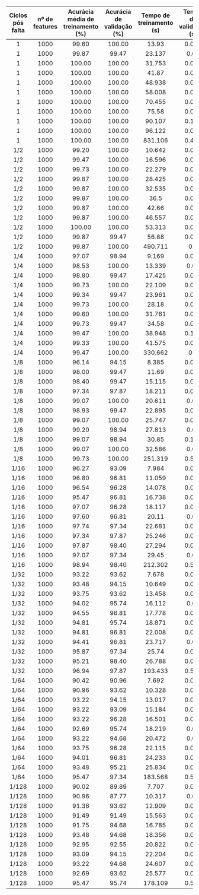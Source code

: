 |Ciclos pós falta| nº de features | Acurácia média de treinamento (%) | Acurácia de validação (%) | Tempo de treinamento (s) | Tempo de validação (s) |
|:---:|:---:|:---:|:---:|:---:|:---:|
|1|1000|99.60|100.00|13.93|0.012|
|1|1000|99.87|99.47|23.137|0.02|
|1|1000|100.00|100.00|31.753|0.029|
|1|1000|100.00|100.00|41.87|0.041|
|1|1000|100.00|100.00|48.938|0.055|
|1|1000|100.00|100.00|58.008|0.067|
|1|1000|100.00|100.00|70.455|0.078|
|1|1000|100.00|100.00|75.58|0.074|
|1|1000|100.00|100.00|90.107|0.106|
|1|1000|100.00|100.00|96.122|0.086|
|1|1000|100.00|100.00|831.106|0.498|
|1/2|1000|99.20|100.00|10.642|0.013|
|1/2|1000|99.47|100.00|16.596|0.019|
|1/2|1000|99.73|100.00|22.279|0.029|
|1/2|1000|99.87|100.00|28.425|0.037|
|1/2|1000|99.87|100.00|32.535|0.056|
|1/2|1000|99.87|100.00|36.5|0.059|
|1/2|1000|99.87|100.00|42.66|0.061|
|1/2|1000|99.87|100.00|46.557|0.075|
|1/2|1000|100.00|100.00|53.313|0.084|
|1/2|1000|99.87|99.47|56.88|0.082|
|1/2|1000|99.87|100.00|490.711|0.5|
|1/4|1000|97.07|98.94|9.169|0.011|
|1/4|1000|98.53|100.00|13.339|0.02|
|1/4|1000|98.80|99.47|17.425|0.029|
|1/4|1000|99.73|100.00|22.109|0.045|
|1/4|1000|99.34|99.47|23.961|0.049|
|1/4|1000|99.73|100.00|28.18|0.071|
|1/4|1000|99.60|100.00|31.761|0.064|
|1/4|1000|99.73|99.47|34.58|0.075|
|1/4|1000|99.47|100.00|38.948|0.106|
|1/4|1000|99.33|100.00|41.575|0.089|
|1/4|1000|99.47|100.00|330.662|0.5|
|1/8|1000|96.14|94.15|8.385|0.012|
|1/8|1000|98.00|99.47|11.69|0.021|
|1/8|1000|98.40|99.47|15.115|0.029|
|1/8|1000|97.34|97.87|18.211|0.041|
|1/8|1000|99.07|100.00|20.611|0.05|
|1/8|1000|98.93|99.47|22.895|0.058|
|1/8|1000|99.07|100.00|25.747|0.092|
|1/8|1000|99.20|98.94|27.813|0.07|
|1/8|1000|99.07|98.94|30.85|0.102|
|1/8|1000|99.07|100.00|32.586|0.08|
|1/8|1000|99.73|100.00|251.319|0.502|
|1/16|1000|96.27|93.09|7.984|0.012|
|1/16|1000|96.80|96.81|11.059|0.021|
|1/16|1000|96.54|96.28|14.078|0.029|
|1/16|1000|95.47|96.81|16.738|0.037|
|1/16|1000|97.07|96.28|18.117|0.058|
|1/16|1000|97.60|96.81|20.11|0.05|
|1/16|1000|97.74|97.34|22.681|0.069|
|1/16|1000|97.34|97.87|25.246|0.079|
|1/16|1000|97.87|98.40|27.294|0.077|
|1/16|1000|97.07|97.34|29.45|0.08|
|1/16|1000|98.94|98.40|212.302|0.504|
|1/32|1000|93.22|93.62|7.678|0.011|
|1/32|1000|93.48|94.15|10.649|0.046|
|1/32|1000|93.75|93.62|13.458|0.037|
|1/32|1000|94.02|95.74|16.112|0.04|
|1/32|1000|94.55|96.81|17.778|0.047|
|1/32|1000|94.81|95.74|18.871|0.051|
|1/32|1000|94.81|96.81|22.008|0.066|
|1/32|1000|94.41|96.81|23.717|0.07|
|1/32|1000|95.87|97.34|25.74|0.085|
|1/32|1000|95.21|98.40|26.788|0.099|
|1/32|1000|96.94|97.87|193.433|0.505|
|1/64|1000|90.42|90.96|7.692|0.012|
|1/64|1000|90.96|93.62|10.328|0.021|
|1/64|1000|93.22|94.15|13.017|0.037|
|1/64|1000|93.22|93.09|15.184|0.049|
|1/64|1000|93.22|96.28|16.501|0.042|
|1/64|1000|92.69|95.74|18.219|0.06|
|1/64|1000|93.22|94.68|20.472|0.07|
|1/64|1000|93.75|96.28|22.115|0.076|
|1/64|1000|94.01|96.81|24.233|0.072|
|1/64|1000|93.48|95.21|25.834|0.087|
|1/64|1000|95.47|97.34|183.568|0.501|
|1/128|1000|90.02|89.89|7.707|0.012|
|1/128|1000|90.96|87.77|10.317|0.02|
|1/128|1000|91.36|93.62|12.909|0.034|
|1/128|1000|91.49|91.49|15.563|0.052|
|1/128|1000|91.75|94.68|16.785|0.053|
|1/128|1000|93.48|94.68|18.356|0.088|
|1/128|1000|92.95|92.55|20.822|0.064|
|1/128|1000|93.09|94.15|22.204|0.072|
|1/128|1000|93.22|94.68|24.607|0.081|
|1/128|1000|92.69|93.62|25.577|0.086|
|1/128|1000|95.47|95.74|178.109|0.515|